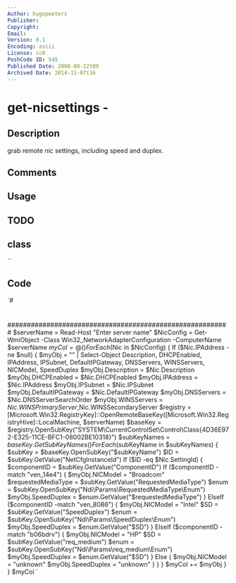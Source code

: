 ```yaml
---
Author: hugopeeters
Publisher: 
Copyright: 
Email: 
Version: 0.1
Encoding: ascii
License: cc0
PoshCode ID: 545
Published Date: 2008-08-22t09
Archived Date: 2014-11-07t16
---
```


# get-nicsettings - 

## Description

grab remote nic settings, including speed and duplex.

## Comments



## Usage



## TODO



## class

``

## Code

`#
 #
 #########################################################
 $serverName = Read-Host "Enter server name"
 $NicConfig = Get-WmiObject -Class Win32_NetworkAdapterConfiguration -ComputerName $serverName
 $myCol = @()
 ForEach ($Nic in $NicConfig)
 {
 If ($Nic.IPAddress -ne $null)
 {
 $myObj = "" | Select-Object Description, DHCPEnabled, IPAddress, IPSubnet, DefaultIPGateway, DNSServers, WINSServers, NICModel, SpeedDuplex
 $myObj.Description = $Nic.Description
 $myObj.DHCPEnabled = $Nic.DHCPEnabled
 $myObj.IPAddress = $Nic.IPAddress
 $myObj.IPSubnet = $Nic.IPSubnet
 $myObj.DefaultIPGateway = $Nic.DefaultIPGateway
 $myObj.DNSServers = $Nic.DNSServerSearchOrder
 $myObj.WINSServers = $Nic.WINSPrimaryServer,$Nic.WINSSecondaryServer
 $registry = [Microsoft.Win32.RegistryKey]::OpenRemoteBaseKey([Microsoft.Win32.RegistryHive]::LocalMachine, $serverName)
 $baseKey = $registry.OpenSubKey("SYSTEM\CurrentControlSet\Control\Class\{4D36E972-E325-11CE-BFC1-08002BE10318}")
 $subKeyNames = $baseKey.GetSubKeyNames()
 ForEach ($subKeyName in $subKeyNames)
 {
 $subKey = $baseKey.OpenSubKey("$subKeyName")
 $ID = $subKey.GetValue("NetCfgInstanceId")
 If ($ID -eq $Nic.SettingId)
 {
 $componentID = $subKey.GetValue("ComponentID")
 If ($componentID -match "ven_14e4")
 {
 $myObj.NICModel = "Broadcom"
 $requestedMediaType = $subKey.GetValue("RequestedMediaType")
 $enum = $subKey.OpenSubKey("Ndi\Params\RequestedMediaType\Enum")
 $myObj.SpeedDuplex = $enum.GetValue("$requestedMediaType")
 }
 ElseIf ($componentID -match "ven_8086")
 {
 $myObj.NICModel = "Intel"
 $SD = $subKey.GetValue("SpeedDuplex")
 $enum = $subKey.OpenSubKey("Ndi\Params\SpeedDuplex\Enum")
 $myObj.SpeedDuplex = $enum.GetValue("$SD")
 }
 ElseIf ($componentID -match "b06bdrv")
 {
 $myObj.NICModel = "HP"
 $SD = $subKey.GetValue("req_medium")
 $enum = $subKey.OpenSubKey("Ndi\Params\req_medium\Enum")
 $myObj.SpeedDuplex = $enum.GetValue("$SD")
 }
 Else
 {
 $myObj.NICModel = "unknown"
 $myObj.SpeedDuplex = "unknown"
 }
 }
 }
 $myCol += $myObj
 }
 }
 $myCol
`


